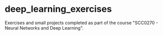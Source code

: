# deep_learning_exercises
Exercises and small projects completed as part of the course "SCC0270 - Neural Networks and Deep Learning".
